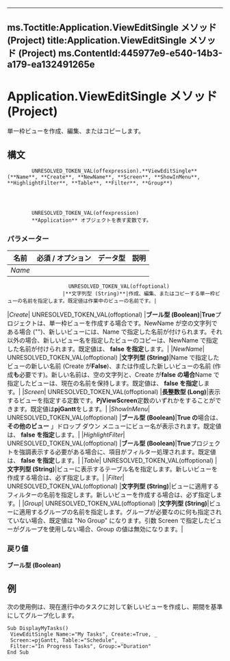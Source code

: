 

---
ms.Toctitle:Application.ViewEditSingle メソッド (Project)
title:Application.ViewEditSingle メソッド (Project)
ms.ContentId:445977e9-e540-14b3-a179-ea132491265e
---
# Application.ViewEditSingle メソッド (Project)




単一枠ビューを作成、編集、またはコピーします。

## 構文

            UNRESOLVED_TOKEN_VAL(offexpression).**ViewEditSingle**(**Name**, **Create**, **NewName**, **Screen**, **ShowInMenu**, **HighlightFilter**, **Table**, **Filter**, **Group**)




            UNRESOLVED_TOKEN_VAL(offexpression)
            **Application** オブジェクトを表す変数です。

### パラメーター

|**名前**|**必須 / オプション**|**データ型**|**説明**|
|---|---|---|---|
|*Name*|
                        UNRESOLVED_TOKEN_VAL(offoptional)
                      |**文字列型 (String)**|作成、編集、またはコピーする単一枠ビューの名前を指定します。既定値は作業中のビューの名前です。|
|*Create*|
                        UNRESOLVED_TOKEN_VAL(offoptional)
                      |**ブール型 (Boolean)**|**True**プロジェクトは、単一枠ビューを作成する場合です。NewName が空の文字列である場合 ("")、新しいビューには、Name で指定した名前が付けられます。それ以外の場合、新しいビュー名を指定したビューのコピーは、NewName で指定した名前が付けられます。既定値は、 **false を指定**します。|
|*NewName*|
                        UNRESOLVED_TOKEN_VAL(offoptional)
                      |**文字列型 (String)**|Name で指定したビューの新しい名前 (Create が**False**)、または作成した新しいビューの名前 (作成**も**必要です)。新しい名前は、空の文字列と、Create が**false の場合**Name で指定したビューは、現在の名前を保持します。既定値は、 **false を指定**します。|
|*Screen*|
                        UNRESOLVED_TOKEN_VAL(offoptional)
                      |**長整数型 (Long)**|表示するビューを指定する定数です。**PjViewScreen**定数のいずれかをすることができます。既定値は**pjGantt**をします。|
|*ShowInMenu*|
                        UNRESOLVED_TOKEN_VAL(offoptional)
                      |**ブール型 (Boolean)**|**True の**場合は、**その他のビュー** 」ドロップ ダウン メニューにビュー名が表示されます。既定値は、 **false を指定**します。|
|*HighlightFilter*|
                        UNRESOLVED_TOKEN_VAL(offoptional)
                      |**ブール型 (Boolean)**|**True**プロジェクトを強調表示する必要がある場合に、項目がフィルター処理されます。既定値は、 **false を指定**します。|
|*Table*|
                        UNRESOLVED_TOKEN_VAL(offoptional)
                      |**文字列型 (String)**|ビューに表示するテーブル名を指定します。新しいビューを作成する場合は、必ず指定します。|
|*Filter*|
                        UNRESOLVED_TOKEN_VAL(offoptional)
                      |**文字列型 (String)**|ビューに適用するフィルターの名前を指定します。新しいビューを作成する場合は、必ず指定します。|
|*Group*|
                        UNRESOLVED_TOKEN_VAL(offoptional)
                      |**文字列型 (String)**|ビューに適用するグループの名前を指定します。グループが必要なのに何も指定されていない場合、既定値は "No Group" になります。引数 Screen で指定したビューがグループを使用しない場合、Group の値は無効になります。|



### 戻り値
**ブール型 (Boolean)**





## 例
次の使用例は、現在進行中のタスクに対して新しいビューを作成し、期間を基準にしてグループ化します。

```vba
Sub DisplayMyTasks() 
 ViewEditSingle Name:="My Tasks", Create:=True, _ 
 Screen:=pjGantt, Table:="Schedule", _ 
 Filter:="In Progress Tasks", Group:="Duration" 
End Sub
```





